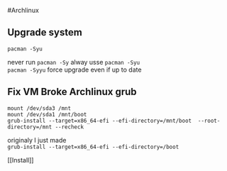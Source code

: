 #Archlinux

Upgrade system 
--------------

`pacman -Syu`

never run `pacman -Sy` alway usse  `pacman -Syu`  
`pacman -Syyu` force upgrade even if up to date  

Fix VM Broke Archlinux grub
---------------------------

`mount /dev/sda3 /mnt`   
`mount /dev/sda1 /mnt/boot`   
`grub-install --target=x86_64-efi --efi-directory=/mnt/boot 
--root-directory=/mnt --recheck`

originaly I just made  
`grub-install --target=x86_64-efi --efi-directory=/boot`

[[Install]]

